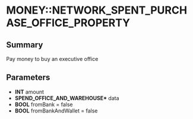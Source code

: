 # MONEY::NETWORK_SPENT_PURCHASE_OFFICE_PROPERTY

## Summary
Pay money to buy an executive office

## Parameters
* **INT** amount
* **SPEND_OFFICE_AND_WAREHOUSE\*** data
* **BOOL** fromBank = false
* **BOOL** fromBankAndWallet = false